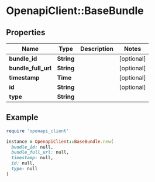 # OpenapiClient::BaseBundle

## Properties

| Name | Type | Description | Notes |
| ---- | ---- | ----------- | ----- |
| **bundle_id** | **String** |  | [optional] |
| **bundle_full_url** | **String** |  | [optional] |
| **timestamp** | **Time** |  | [optional] |
| **id** | **String** |  | [optional] |
| **type** | **String** |  |  |

## Example

```ruby
require 'openapi_client'

instance = OpenapiClient::BaseBundle.new(
  bundle_id: null,
  bundle_full_url: null,
  timestamp: null,
  id: null,
  type: null
)
```

